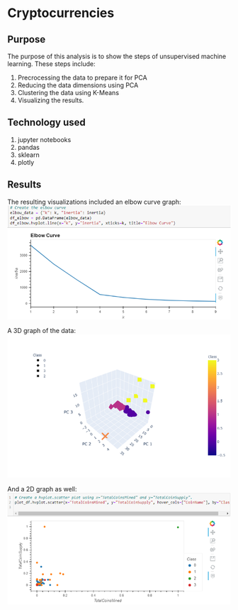 # Cryptocurrencies

## Purpose

  The purpose of this analysis is to show the steps of unsupervised machine learning. These steps include:
  
  1. Precrocessing the data to prepare it for PCA
  2. Reducing the data dimensions using PCA
  3. Clustering the data using K-Means
  4. Visualizing the results.
  
 ## Technology used
 
  1. jupyter notebooks
  2. pandas
  3. sklearn
  4. plotly

## Results

The resulting visualizations included an elbow curve graph:
![elbow](https://github.com/ccastanette/Cryptocurrencies/blob/main/pics/Elbow_curve.png)

A 3D graph of the data:
![3D Graph](https://github.com/ccastanette/Cryptocurrencies/blob/main/pics/3d.png)

And a 2D graph as well:
![2D Graph](https://github.com/ccastanette/Cryptocurrencies/blob/main/pics/2d.png)
